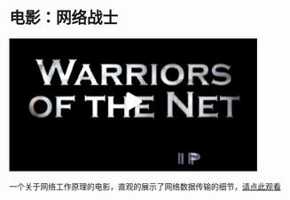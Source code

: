 # 电影：网络战士

![](images/20221231222425.png)  

一个关于网络工作原理的电影，直观的展示了网络数据传输的细节，[请点此观看](https://video.weibo.com/show?fid=1034:b197a1556940caf6a3d4d430991fece5)